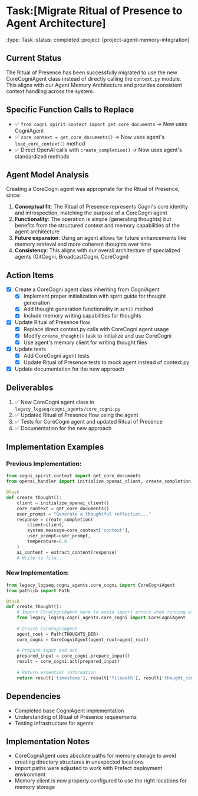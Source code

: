 # Task:[Migrate Ritual of Presence to Agent Architecture]
:type: Task
:status: completed
:project: [project-agent-memory-integration]

## Current Status
The Ritual of Presence has been successfully migrated to use the new CoreCogniAgent class instead of directly calling the `context.py` module. This aligns with our Agent Memory Architecture and provides consistent context handling across the system.

## Specific Function Calls to Replace
- ✅ `from cogni_spirit.context import get_core_documents` → Now uses CogniAgent
- ✅ `core_context = get_core_documents()` → Now uses agent's `load_core_context()` method
- ✅ Direct OpenAI calls with `create_completion()` → Now uses agent's standardized methods

## Agent Model Analysis
Creating a CoreCogni agent was appropriate for the Ritual of Presence, since:

1. **Conceptual fit**: The Ritual of Presence represents Cogni's core identity and introspection, matching the purpose of a CoreCogni agent
2. **Functionality**: The operation is simple (generating thoughts) but benefits from the structured context and memory capabilities of the agent architecture
3. **Future expansion**: Using an agent allows for future enhancements like memory retrieval and more coherent thoughts over time
4. **Consistency**: This aligns with our overall architecture of specialized agents (GitCogni, BroadcastCogni, CoreCogni)

## Action Items
- [x] Create a CoreCogni agent class inheriting from CogniAgent
  - [x] Implement proper initialization with spirit guide for thought generation
  - [x] Add thought generation functionality in `act()` method
  - [x] Include memory writing capabilities for thoughts
- [x] Update Ritual of Presence flow
  - [x] Replace direct context.py calls with CoreCogni agent usage
  - [x] Modify `create_thought()` task to initialize and use CoreCogni
  - [x] Use agent's memory client for writing thought files
- [x] Update tests
  - [x] Add CoreCogni agent tests
  - [x] Update Ritual of Presence tests to mock agent instead of context.py
- [x] Update documentation for the new approach

## Deliverables
1. ✅ New CoreCogni agent class in `legacy_logseq/cogni_agents/core_cogni.py`
2. ✅ Updated Ritual of Presence flow using the agent
3. ✅ Tests for CoreCogni agent and updated Ritual of Presence
4. ✅ Documentation for the new approach

## Implementation Examples

### Previous Implementation:
```python
from cogni_spirit.context import get_core_documents
from openai_handler import initialize_openai_client, create_completion, extract_content

@task
def create_thought():
    client = initialize_openai_client()
    core_context = get_core_documents()
    user_prompt = "Generate a thoughtful reflection..."
    response = create_completion(
        client=client,
        system_message=core_context['context'],
        user_prompt=user_prompt,
        temperature=0.8
    )
    ai_content = extract_content(response)
    # Write to file...
```

### New Implementation:
```python
from legacy_logseq.cogni_agents.core_cogni import CoreCogniAgent
from pathlib import Path

@task
def create_thought():
    # Import CoreCogniAgent here to avoid import errors when running as flow
    from legacy_logseq.cogni_agents.core_cogni import CoreCogniAgent
    
    # Create CoreCogniAgent
    agent_root = Path(THOUGHTS_DIR)
    core_cogni = CoreCogniAgent(agent_root=agent_root)
    
    # Prepare input and act
    prepared_input = core_cogni.prepare_input()
    result = core_cogni.act(prepared_input)
    
    # Return essential information
    return result['timestamp'], result['filepath'], result['thought_content']
```

## Dependencies
- Completed base CogniAgent implementation
- Understanding of Ritual of Presence requirements
- Testing infrastructure for agents

## Implementation Notes
- CoreCogniAgent uses absolute paths for memory storage to avoid creating directory structures in unexpected locations
- Import paths were adjusted to work with Prefect deployment environment
- Memory client is now properly configured to use the right locations for memory storage 